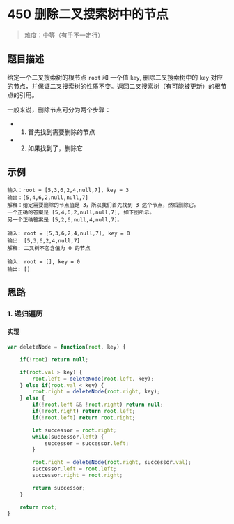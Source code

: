 # 450 删除二叉搜索树中的节点

> 难度：中等（有手不一定行）

## 题目描述

给定一个二叉搜索树的根节点 `root` 和 一个值 `key`, 删除二叉搜索树中的 `key` 对应的节点，并保证二叉搜索树的性质不变。返回二叉搜索树（有可能被更新）的根节点的引用。

一般来说，删除节点可分为两个步骤：

- 1. 首先找到需要删除的节点
- 2. 如果找到了，删除它

## 示例

```
输入：root = [5,3,6,2,4,null,7], key = 3
输出：[5,4,6,2,null,null,7]
解释：给定需要删除的节点值是 3，所以我们首先找到 3 这个节点，然后删除它。
一个正确的答案是 [5,4,6,2,null,null,7], 如下图所示。
另一个正确答案是 [5,2,6,null,4,null,7]。
```

```
输入: root = [5,3,6,2,4,null,7], key = 0
输出: [5,3,6,2,4,null,7]
解释: 二叉树不包含值为 0 的节点
```

```
输入: root = [], key = 0
输出: []
```
## 思路

### 1. 递归遍历

#### 实现

```js
var deleteNode = function(root, key) {

    if(!root) return null;

    if(root.val > key) {
        root.left = deleteNode(root.left, key);
    } else if(root.val < key) {
        root.right = deleteNode(root.right, key);
    } else {
        if(!root.left && !root.right) return null;
        if(!root.right) return root.left;
        if(!root.left) return root.right;

        let successor = root.right;
        while(successor.left) {
            successor = successor.left;
        }

        root.right = deleteNode(root.right, successor.val);
        successor.left = root.left;
        successor.right = root.right;

        return successor;
    }

    return root;
}
```